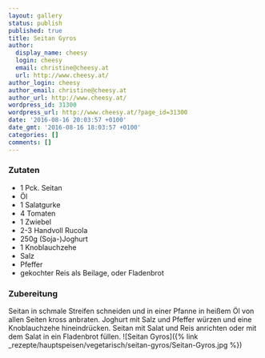 ```yaml
---
layout: gallery
status: publish
published: true
title: Seitan Gyros
author:
  display_name: cheesy
  login: cheesy
  email: christine@cheesy.at
  url: http://www.cheesy.at/
author_login: cheesy
author_email: christine@cheesy.at
author_url: http://www.cheesy.at/
wordpress_id: 31300
wordpress_url: http://www.cheesy.at/?page_id=31300
date: '2016-08-16 20:03:57 +0100'
date_gmt: '2016-08-16 18:03:57 +0100'
categories: []
comments: []
---
```

### Zutaten
* 1 Pck. Seitan
* Öl
* 1 Salatgurke
* 4 Tomaten
* 1 Zwiebel
* 2-3 Handvoll Rucola
* 250g (Soja-)Joghurt
* 1 Knoblauchzehe
* Salz
* Pfeffer
* gekochter Reis als Beilage, oder Fladenbrot
### Zubereitung
Seitan in schmale Streifen schneiden und in einer Pfanne in heißem Öl von allen Seiten kross anbraten. Joghurt mit Salz und Pfeffer würzen und eine Knoblauchzehe hineindrücken. Seitan mit Salat und Reis anrichten oder mit dem Salat in ein Fladenbrot füllen.
![Seitan Gyros]({% link _rezepte/hauptspeisen/vegetarisch/seitan-gyros/Seitan-Gyros.jpg %})

